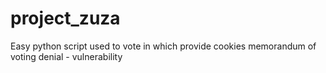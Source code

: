 # project_zuza
Easy python script used to vote in which provide cookies memorandum of voting denial - vulnerability
